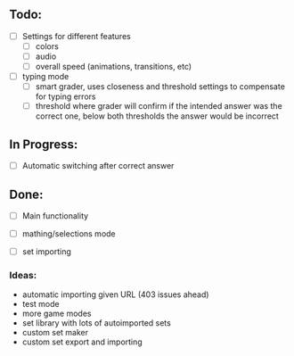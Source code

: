 ## Todo:
 - [ ] Settings for different features
   - [ ] colors
   - [ ] audio
   - [ ] overall speed (animations, transitions, etc)
 - [ ] typing mode
   - [ ] smart grader, uses closeness and threshold settings to compensate for typing errors
   - [ ] threshold where grader will confirm if the intended answer was the correct one, below both thresholds the answer would be incorrect

## In Progress:
 - [ ] Automatic switching after correct answer

## Done:
 - [ ] Main functionality
 - [ ] mathing/selections mode
 - [ ] set importing


### Ideas:
 - automatic importing given URL (403 issues ahead)
 - test mode
 - more game modes
 - set library with lots of autoimported sets
 - custom set maker
 - custom set export and importing
